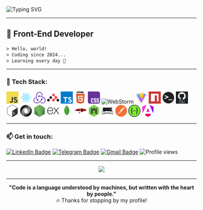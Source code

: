 ![Typing SVG](https://readme-typing-svg.herokuapp.com?font=Fira+Code&weight=500&size=36&pause=1000&color=36BCF7&center=true&vCenter=true&multiline=true&width=835&height=60&lines=Hi+there%2C+I%60m+Denys+Mahei+%F0%9F%91%8B!)

---

## 🧠 Front-End Developer

```
> Hello, world!
> Coding since 2024...
> Learning every day 💪
```

---

### 🚀 Tech Stack:

<p align="left">
  <img alt="JavaScript" title="JavaScript" width="32px" src="https://raw.githubusercontent.com/github/explore/main/topics/javascript/javascript.png" />
  <img alt="React" title="React" width="32px" src="https://raw.githubusercontent.com/github/explore/main/topics/react/react.png" />
  <img alt="Redux" title="Redux" width="32px" src="https://raw.githubusercontent.com/devicons/devicon/master/icons/redux/redux-original.svg" />
  <img alt="react-router" title="react-router" width="32px" src="https://raw.githubusercontent.com/devicons/devicon/master/icons/reactrouter/reactrouter-original.svg" />
  <img alt="TypeScript" title="TypeScript" width="32px" src="https://raw.githubusercontent.com/github/explore/main/topics/typescript/typescript.png" />
  <img alt="HTML5" title="HTML5" width="32px" src="https://raw.githubusercontent.com/github/explore/main/topics/html/html.png" />
  <img alt="CSS3" title="CSS3" width="32px" src="https://raw.githubusercontent.com/github/explore/80688e429a7d4ef2fca1e82350fe8e3517d3494d/topics/css/css.png" />
  <img alt="WebStorm" title="WebStorm" width="32px" src="https://resources.jetbrains.com/storage/products/company/brand/logos/WebStorm_icon.png" />
  <img alt="Vite" title="Vite" width="32px" src="https://raw.githubusercontent.com/github/explore/main/topics/vite/vite.png" />
  <img alt="npm" title="npm" width="32px" src="https://raw.githubusercontent.com/github/explore/main/topics/npm/npm.png" />
  <img alt="terminal" title="terminal" width="32px" src="https://raw.githubusercontent.com/github/explore/main/topics/terminal/terminal.png" />
  <img alt="gh-extensions" title="GitHub CLI" width="32px" src="https://raw.githubusercontent.com/github/explore/main/topics/gh-extension/gh-extension.png" />
  <img alt="bash" title="bash" width="32px" src="https://raw.githubusercontent.com/devicons/devicon/master/icons/bash/bash-original.svg" />
  <img alt="json" title="json" width="32px" src="https://raw.githubusercontent.com/devicons/devicon/master/icons/json/json-original.svg" />
  <img alt="Node.js" title="Node.js" width="32px" src="https://raw.githubusercontent.com/github/explore/main/topics/nodejs/nodejs.png" />
  <img alt="express" title="express.js" width="32px" src="https://raw.githubusercontent.com/devicons/devicon/master/icons/express/express-original.svg" />
  <img alt="mongodb" title="mongodb" width="32px" src="https://raw.githubusercontent.com/devicons/devicon/master/icons/mongodb/mongodb-original.svg" />
  <img alt="mongoose" title="mongoose" width="32px" src="https://raw.githubusercontent.com/devicons/devicon/master/icons/mongoose/mongoose-original.svg" />
  <img alt="nodemon" title="nodemon" width="32px" src="https://raw.githubusercontent.com/devicons/devicon/master/icons/nodemon/nodemon-original.svg" />
  <img alt="ohmyzsh" title="ohmyzsh" width="32px" src="https://raw.githubusercontent.com/devicons/devicon/master/icons/ohmyzsh/ohmyzsh-original.svg" />
  <img alt="postman" title="postman" width="32px" src="https://raw.githubusercontent.com/devicons/devicon/master/icons/postman/postman-original.svg" />
  <img alt="swagger" title="swagger" width="32px" src="https://raw.githubusercontent.com/devicons/devicon/master/icons/swagger/swagger-original.svg" />
  <img alt="angular" title="angular" width="32px" src="https://raw.githubusercontent.com/devicons/devicon/master/icons/angular/angular-original.svg" />
</p>

---

### 📫 Get in touch:

[![LinkedIn Badge](https://img.shields.io/badge/-Denys%20Mahei-0A66C2?style=flat&logo=linkedin&logoColor=white)](https://www.linkedin.com/in/denys-mahei-dev)
[![Telegram Badge](https://img.shields.io/badge/-denmahei-2CA5E0?style=flat&logo=telegram&logoColor=white)](https://t.me/denmahei)
[![Gmail Badge](https://img.shields.io/badge/-denmahei@gmail.com-D14836?style=flat&logo=gmail&logoColor=white)](mailto:denmahei@gmail.com)
![Profile views](https://komarev.com/ghpvc/?username=denis-mahei&color=blue)

---


<p align="center">
  <img src="https://github-readme-stats.vercel.app/api/top-langs/?username=denis-mahei&layout=compact&theme=tokyonight&hide_border=true" />
</p>

---

<p align="center">
  <b>"Code is a language understood by machines, but written with the heart by people."</b><br/>
  🔥 Thanks for stopping by my profile!
</p>
